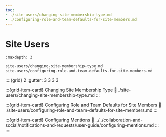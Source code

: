 ```yaml
---
toc:
- ./site-users/changing-site-membership-type.md
- ./configuring-role-and-team-defaults-for-site-members.md
---
```


# Site Users

```{toctree}
:maxdepth: 3

site-users/changing-site-membership-type.md
site-users/configuring-role-and-team-defaults-for-site-members.md
```

::::{grid} 2
:gutter: 3 3 3 3

:::{grid-item-card} Changing Site Membership Type
:link: ./site-users/changing-site-membership-type.md
:::

:::{grid-item-card} Configuring Role and Team Defaults for Site Members
:link: ./site-users/configuring-role-and-team-defaults-for-site-members.md
:::

:::{grid-item-card} Configuring Mentions
:link: ../../collaboration-and-social/notifications-and-requests/user-guide/configuring-mentions.md
:::
::::
